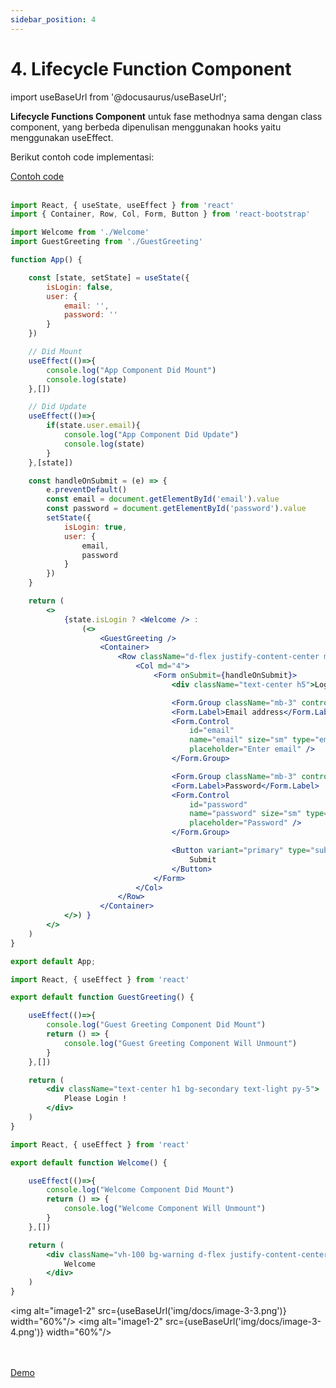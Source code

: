 ```yaml
---
sidebar_position: 4
---
```


# 4. Lifecycle Function Component

import useBaseUrl from '@docusaurus/useBaseUrl';

**Lifecycle Functions Component** untuk fase methodnya sama dengan class component, yang berbeda dipenulisan menggunakan hooks yaitu menggunakan useEffect.

Berikut contoh code implementasi:

<a class="btn-example-code" href="https://github.com/demo-dumbways/ebook-code-results-stage-2/tree/4-frontend-react-js-hooks/src">
Contoh code
</a>

<br />
<br />

```jsx title=App.js {1,18-21,24-29}
import React, { useState, useEffect } from 'react'
import { Container, Row, Col, Form, Button } from 'react-bootstrap'

import Welcome from './Welcome'
import GuestGreeting from './GuestGreeting'

function App() {

    const [state, setState] = useState({
        isLogin: false,
        user: {
            email: '',
            password: ''
        }
    })

    // Did Mount
    useEffect(()=>{
        console.log("App Component Did Mount")
        console.log(state)
    },[])

    // Did Update
    useEffect(()=>{
        if(state.user.email){
            console.log("App Component Did Update")
            console.log(state)
        }
    },[state])

    const handleOnSubmit = (e) => {
        e.preventDefault()
        const email = document.getElementById('email').value
        const password = document.getElementById('password').value
        setState({
            isLogin: true,
            user: { 
                email,
                password
            }
        })
    }

    return (
        <>
            {state.isLogin ? <Welcome /> : 
                (<>
                    <GuestGreeting />
                    <Container>
                        <Row className="d-flex justify-content-center mt-5">
                            <Col md="4">
                                <Form onSubmit={handleOnSubmit}>
                                    <div className="text-center h5">Login</div>

                                    <Form.Group className="mb-3" controlId="formBasicEmail">
                                    <Form.Label>Email address</Form.Label>
                                    <Form.Control 
                                        id="email"
                                        name="email" size="sm" type="email" 
                                        placeholder="Enter email" />
                                    </Form.Group>

                                    <Form.Group className="mb-3" controlId="formBasicPassword">
                                    <Form.Label>Password</Form.Label>
                                    <Form.Control 
                                        id="password"
                                        name="password" size="sm" type="password" 
                                        placeholder="Password" />
                                    </Form.Group>

                                    <Button variant="primary" type="submit" size="sm">
                                        Submit
                                    </Button>
                                </Form>
                            </Col>
                        </Row>
                    </Container>
            </>) }
        </>
    )
}

export default App;
```

```jsx title=GuestGreeting.js {1,5-10}
import React, { useEffect } from 'react'

export default function GuestGreeting() {

    useEffect(()=>{
        console.log("Guest Greeting Component Did Mount")
        return () => {
            console.log("Guest Greeting Component Will Unmount")
        }
    },[])

    return (
        <div className="text-center h1 bg-secondary text-light py-5">
            Please Login !
        </div>
    )
}
```

```jsx title=Welcome.js {1,5-10}
import React, { useEffect } from 'react'

export default function Welcome() {

    useEffect(()=>{
        console.log("Welcome Component Did Mount")
        return () => {
            console.log("Welcome Component Will Unmount")
        }
    },[])

    return (
        <div className="vh-100 bg-warning d-flex justify-content-center align-items-center h1 mb-0">
            Welcome
        </div>
    )
}
```

<img alt="image1-2" src={useBaseUrl('img/docs/image-3-3.png')} width="60%"/>
<img alt="image1-2" src={useBaseUrl('img/docs/image-3-4.png')} width="60%"/>

<br />
<br />

<div>
<a class="btn-demo" href="https://ebook-code-results-stage-2-git-3-frontend-132813-demo-dumbways.vercel.app/">
Demo
</a>
</div>